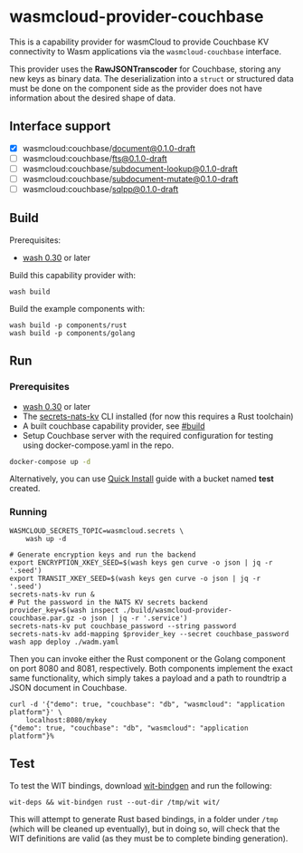 # wasmcloud-provider-couchbase

This is a capability provider for wasmCloud to provide Couchbase KV connectivity to Wasm applications via the `wasmcloud-couchbase` interface.

This provider uses the **RawJSONTranscoder** for Couchbase, storing any new keys as binary data. The deserialization into a `struct` or structured data must be done on the component side as the provider does not have information about the desired shape of data.

## Interface support

- [x] wasmcloud:couchbase/document@0.1.0-draft
- [ ] wasmcloud:couchbase/fts@0.1.0-draft
- [ ] wasmcloud:couchbase/subdocument-lookup@0.1.0-draft
- [ ] wasmcloud:couchbase/subdocument-mutate@0.1.0-draft
- [ ] wasmcloud:couchbase/sqlpp@0.1.0-draft

## Build

Prerequisites:

- [wash 0.30](https://wasmcloud.com/docs/installation) or later

Build this capability provider with:

```shell
wash build
```

Build the example components with:

```shell
wash build -p components/rust
wash build -p components/golang
```

## Run

### Prerequisites

- [wash 0.30](https://wasmcloud.com/docs/installation) or later
- The [secrets-nats-kv](https://github.com/wasmCloud/wasmCloud/tree/main/crates/secrets-nats-kv) CLI installed (for now this requires a Rust toolchain)
- A built couchbase capability provider, see [#build](#build)
- Setup Couchbase server with the required configuration for testing using docker-compose.yaml in the repo.

```bash
docker-compose up -d
```

Alternatively, you can use [Quick Install](https://docs.couchbase.com/server/current/getting-started/do-a-quick-install.html) guide with a bucket named **test** created.

### Running

```shell
WASMCLOUD_SECRETS_TOPIC=wasmcloud.secrets \
    wash up -d

# Generate encryption keys and run the backend
export ENCRYPTION_XKEY_SEED=$(wash keys gen curve -o json | jq -r '.seed')
export TRANSIT_XKEY_SEED=$(wash keys gen curve -o json | jq -r '.seed')
secrets-nats-kv run &
# Put the password in the NATS KV secrets backend
provider_key=$(wash inspect ./build/wasmcloud-provider-couchbase.par.gz -o json | jq -r '.service')
secrets-nats-kv put couchbase_password --string password
secrets-nats-kv add-mapping $provider_key --secret couchbase_password
wash app deploy ./wadm.yaml
```

Then you can invoke either the Rust component or the Golang component on port 8080 and 8081, respectively. Both components implement the exact same functionality, which simply takes a payload and a path to roundtrip a JSON document in Couchbase.

```shell
curl -d '{"demo": true, "couchbase": "db", "wasmcloud": "application platform"}' \
    localhost:8080/mykey
{"demo": true, "couchbase": "db", "wasmcloud": "application platform"}%
```

## Test

To test the WIT bindings, download [wit-bindgen](https://github.com/bytecodealliance/wit-bindgen) and run the following:

```console
wit-deps && wit-bindgen rust --out-dir /tmp/wit wit/
```

This will attempt to generate Rust based bindings, in a folder under `/tmp` (which will be cleaned up eventually), but in doing so, will check that the WIT definitions are valid (as they must be to complete binding generation).
